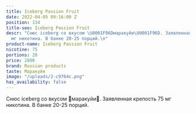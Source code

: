 ```yaml
---
title: Iceberg Passion Fruit
date: 2022-04-05 09:16:00 Z
position: 134
title-seo: Iceberg Passion Fruit
descr: "Снюс iceberg со вкусом \U0001F96Dмаракуйи\U0001F96D. Заявленная крепость 75
  мг никотина. В банке 20-25 порций.\n"
product-name: Iceberg Passion Fruit
nicotine: 75
portions: 20
price: 2800
brand: Russian products
taste: Маракуйя
image: "/uploads/2-c9764c.png"
has_availability: false
---
```


Снюс iceberg со вкусом 🥭маракуйи🥭. Заявленная крепость 75 мг никотина. В банке 20-25 порций.
